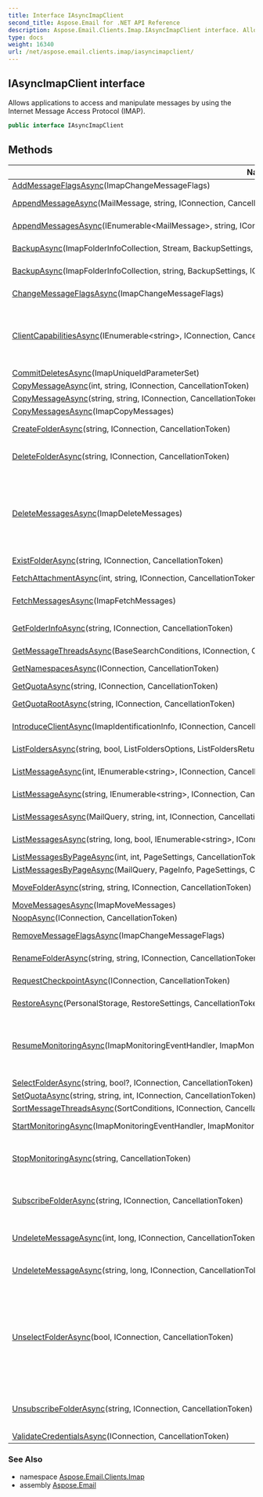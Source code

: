 ```yaml
---
title: Interface IAsyncImapClient
second_title: Aspose.Email for .NET API Reference
description: Aspose.Email.Clients.Imap.IAsyncImapClient interface. Allows applications to access and manipulate messages by using the Internet Message Access Protocol IMAP
type: docs
weight: 16340
url: /net/aspose.email.clients.imap/iasyncimapclient/
---
```

## IAsyncImapClient interface

Allows applications to access and manipulate messages by using the Internet Message Access Protocol (IMAP).

```csharp
public interface IAsyncImapClient
```

## Methods

| Name | Description |
| --- | --- |
| [AddMessageFlagsAsync](../../aspose.email.clients.imap/iasyncimapclient/addmessageflagsasync/)(ImapChangeMessageFlags) | Adds the flags to the message |
| [AppendMessageAsync](../../aspose.email.clients.imap/iasyncimapclient/appendmessageasync/)(MailMessage, string, IConnection, CancellationToken) | Uploads the mail message to the specified folder |
| [AppendMessagesAsync](../../aspose.email.clients.imap/iasyncimapclient/appendmessagesasync/)(IEnumerable&lt;MailMessage&gt;, string, IConnection, CancellationToken) | Uploads the mail messages to the current folder |
| [BackupAsync](../../aspose.email.clients.imap/iasyncimapclient/backupasync/#backupasync)(ImapFolderInfoCollection, Stream, BackupSettings, IConnection, CancellationToken) | Backups the content of the specified folders |
| [BackupAsync](../../aspose.email.clients.imap/iasyncimapclient/backupasync/#backupasync_1)(ImapFolderInfoCollection, string, BackupSettings, IConnection, CancellationToken) | Backups the content of the specified folders |
| [ChangeMessageFlagsAsync](../../aspose.email.clients.imap/iasyncimapclient/changemessageflagsasync/)(ImapChangeMessageFlags) | Changes the flags of the message |
| [ClientCapabilitiesAsync](../../aspose.email.clients.imap/iasyncimapclient/clientcapabilitiesasync/)(IEnumerable&lt;string&gt;, IConnection, CancellationToken) | Notifies server which extensions are supported by client. Please note, this operation works only in case if server supports RFC5161 See more https://tools.ietf.org/html/rfc5161 |
| [CommitDeletesAsync](../../aspose.email.clients.imap/iasyncimapclient/commitdeletesasync/)(ImapUniqueIdParameterSet) | Commit the deletions |
| [CopyMessageAsync](../../aspose.email.clients.imap/iasyncimapclient/copymessageasync/#copymessageasync)(int, string, IConnection, CancellationToken) | Copies the message |
| [CopyMessageAsync](../../aspose.email.clients.imap/iasyncimapclient/copymessageasync/#copymessageasync_1)(string, string, IConnection, CancellationToken) | Copies the message. |
| [CopyMessagesAsync](../../aspose.email.clients.imap/iasyncimapclient/copymessagesasync/)(ImapCopyMessages) | Copy the messages. |
| [CreateFolderAsync](../../aspose.email.clients.imap/iasyncimapclient/createfolderasync/)(string, IConnection, CancellationToken) | Creates a folder with the specified name. |
| [DeleteFolderAsync](../../aspose.email.clients.imap/iasyncimapclient/deletefolderasync/)(string, IConnection, CancellationToken) | Deletes a specified folder. This method represents IMAP DELETE command. |
| [DeleteMessagesAsync](../../aspose.email.clients.imap/iasyncimapclient/deletemessagesasync/)(ImapDeleteMessages) | Marks a message with the specified unique identifier as deleted and commits the deletions if user specifies this. This method works only if server supports UIDPLUS extension. Please, read more https://tools.ietf.org/html/rfc4315 |
| [ExistFolderAsync](../../aspose.email.clients.imap/iasyncimapclient/existfolderasync/)(string, IConnection, CancellationToken) | Check whether this folder exists |
| [FetchAttachmentAsync](../../aspose.email.clients.imap/iasyncimapclient/fetchattachmentasync/)(int, string, IConnection, CancellationToken) | Fetches the specified attachment. |
| [FetchMessagesAsync](../../aspose.email.clients.imap/iasyncimapclient/fetchmessagesasync/)(ImapFetchMessages) | Fetches the messages asynchronously |
| [GetFolderInfoAsync](../../aspose.email.clients.imap/iasyncimapclient/getfolderinfoasync/)(string, IConnection, CancellationToken) | Returns information about the specified folder without selecting it |
| [GetMessageThreadsAsync](../../aspose.email.clients.imap/iasyncimapclient/getmessagethreadsasync/)(BaseSearchConditions, IConnection, CancellationToken) | Get message threads. |
| [GetNamespacesAsync](../../aspose.email.clients.imap/iasyncimapclient/getnamespacesasync/)(IConnection, CancellationToken) | Gets namespaces that are available on a server. |
| [GetQuotaAsync](../../aspose.email.clients.imap/iasyncimapclient/getquotaasync/)(string, IConnection, CancellationToken) | Gets quota information |
| [GetQuotaRootAsync](../../aspose.email.clients.imap/iasyncimapclient/getquotarootasync/)(string, IConnection, CancellationToken) | Gets quota root information for mailbox |
| [IntroduceClientAsync](../../aspose.email.clients.imap/iasyncimapclient/introduceclientasync/)(ImapIdentificationInfo, IConnection, CancellationToken) | Introduces client information to a server. |
| [ListFoldersAsync](../../aspose.email.clients.imap/iasyncimapclient/listfoldersasync/)(string, bool, ListFoldersOptions, ListFoldersReturnOptions, IConnection, CancellationToken) | Gets the list of subfolders in the specified folder |
| [ListMessageAsync](../../aspose.email.clients.imap/iasyncimapclient/listmessageasync/#listmessageasync)(int, IEnumerable&lt;string&gt;, IConnection, CancellationToken) | Gets information about a message. |
| [ListMessageAsync](../../aspose.email.clients.imap/iasyncimapclient/listmessageasync/#listmessageasync_1)(string, IEnumerable&lt;string&gt;, IConnection, CancellationToken) | Gets information about a message. |
| [ListMessagesAsync](../../aspose.email.clients.imap/iasyncimapclient/listmessagesasync/#listmessagesasync)(MailQuery, string, int, IConnection, CancellationToken) | Gets the list of messages in the current folder. |
| [ListMessagesAsync](../../aspose.email.clients.imap/iasyncimapclient/listmessagesasync/#listmessagesasync_1)(string, long, bool, IEnumerable&lt;string&gt;, IConnection, CancellationToken) | Gets the list of messages in the specified folder |
| [ListMessagesByPageAsync](../../aspose.email.clients.imap/iasyncimapclient/listmessagesbypageasync/#listmessagesbypageasync_1)(int, int, PageSettings, CancellationToken) | Gets the list of messages |
| [ListMessagesByPageAsync](../../aspose.email.clients.imap/iasyncimapclient/listmessagesbypageasync/#listmessagesbypageasync)(MailQuery, PageInfo, PageSettings, CancellationToken) | Gets the list of messages |
| [MoveFolderAsync](../../aspose.email.clients.imap/iasyncimapclient/movefolderasync/)(string, string, IConnection, CancellationToken) | Moves specified folder and its subfolders to new location. |
| [MoveMessagesAsync](../../aspose.email.clients.imap/iasyncimapclient/movemessagesasync/)(ImapMoveMessages) | Moves the messages. |
| [NoopAsync](../../aspose.email.clients.imap/iasyncimapclient/noopasync/)(IConnection, CancellationToken) | 'No operation' command |
| [RemoveMessageFlagsAsync](../../aspose.email.clients.imap/iasyncimapclient/removemessageflagsasync/)(ImapChangeMessageFlags) | Removes the flags of the message |
| [RenameFolderAsync](../../aspose.email.clients.imap/iasyncimapclient/renamefolderasync/)(string, string, IConnection, CancellationToken) | Renames a specified folder to a new name |
| [RequestCheckpointAsync](../../aspose.email.clients.imap/iasyncimapclient/requestcheckpointasync/)(IConnection, CancellationToken) | Requests a checkpoint of the currently selected mailbox. |
| [RestoreAsync](../../aspose.email.clients.imap/iasyncimapclient/restoreasync/)(PersonalStorage, RestoreSettings, CancellationToken) | Begins to restore imap folders from the given personal storage. |
| [ResumeMonitoringAsync](../../aspose.email.clients.imap/iasyncimapclient/resumemonitoringasync/)(ImapMonitoringEventHandler, ImapMonitoringErrorEventHandler, IImapMonitoringState, CancellationToken) | Resumes monitoring of message changes for specified folder. Unlike the StartMonitoring method, it will find all missing mailbox changes and call the callback for them. |
| [SelectFolderAsync](../../aspose.email.clients.imap/iasyncimapclient/selectfolderasync/)(string, bool?, IConnection, CancellationToken) | Selects the specified folder |
| [SetQuotaAsync](../../aspose.email.clients.imap/iasyncimapclient/setquotaasync/)(string, string, int, IConnection, CancellationToken) | Sets quota information |
| [SortMessageThreadsAsync](../../aspose.email.clients.imap/iasyncimapclient/sortmessagethreadsasync/)(SortConditions, IConnection, CancellationToken) | Sort message threads. |
| [StartMonitoringAsync](../../aspose.email.clients.imap/iasyncimapclient/startmonitoringasync/)(ImapMonitoringEventHandler, ImapMonitoringErrorEventHandler, string) | Starts monitoring of message changes for specified folder. |
| [StopMonitoringAsync](../../aspose.email.clients.imap/iasyncimapclient/stopmonitoringasync/)(string, CancellationToken) | Stops monitoring of message changes for specified folder. Stops monitoring of all folders if folderName is null. |
| [SubscribeFolderAsync](../../aspose.email.clients.imap/iasyncimapclient/subscribefolderasync/)(string, IConnection, CancellationToken) | Sent the SUBSCRIBE command that adds the specified mailbox name to the server's set of "active" mailboxes. |
| [UndeleteMessageAsync](../../aspose.email.clients.imap/iasyncimapclient/undeletemessageasync/#undeletemessageasync)(int, long, IConnection, CancellationToken) | Marks a message with the specified sequence number as not deleted |
| [UndeleteMessageAsync](../../aspose.email.clients.imap/iasyncimapclient/undeletemessageasync/#undeletemessageasync_1)(string, long, IConnection, CancellationToken) | Marks a message with the specified sequence number as not deleted. |
| [UnselectFolderAsync](../../aspose.email.clients.imap/iasyncimapclient/unselectfolderasync/)(bool, IConnection, CancellationToken) | Unselects folder which are currently selected. if doNotExpunge property is true, all messages are marked as deleted are removed, otherwise deletion canceled. Please note, this operation works only in case if server supports RFC3691 See more https://tools.ietf.org/html/rfc3691 |
| [UnsubscribeFolderAsync](../../aspose.email.clients.imap/iasyncimapclient/unsubscribefolderasync/)(string, IConnection, CancellationToken) | Sent the UNSUBSCRIBE command that removes the specified mailbox name from the server's set of "active" mailboxes |
| [ValidateCredentialsAsync](../../aspose.email.clients.imap/iasyncimapclient/validatecredentialsasync/)(IConnection, CancellationToken) | Executes credentials validation |

### See Also

* namespace [Aspose.Email.Clients.Imap](../../aspose.email.clients.imap/)
* assembly [Aspose.Email](../../)


